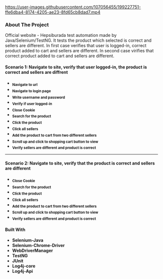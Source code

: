 https://user-images.githubusercontent.com/107056455/199227751-ffe6dba4-8174-4205-ae23-8fd65cb8dad7.mp4






<h3>About The Project</h3>

Official website - Hepsiburada test automation made by Java/Selenium/TestNG. It tests the product which selected is correct and sellers are different.
In first case verifies that user is logged-in, correct product added to cart and sellers are different.
In second case virifies that correct product added to cart and sellers are different.


<h4>Scenario 1: Navigate to site, verify that user logged-in, the product is correct and sellers are diffrent<h4>

- <sub> Navigate to url                          
- <sub> Navigate to login page   
- <sub> Write username and password
- <sub> Verify if user logged-in
- <sub> Close Cookie
- <sub> Search for the product
- <sub> Click the product
- <sub> Click all sellers
- <sub> Add the product to cart from two different sellers
- <sub> Scroll up and click to shopping cart button to view
- <sub> Verify sellers are different and product is correct

-----------------------------------------------------------------------------------------------------------------------------------------------------------------------

<h4>Scenario 2: Navigate to site, verify that the product is correct and sellers are different<h4>

- <sub> Close Cookie
- <sub> Search for the product
- <sub> Click the product
- <sub> Click all sellers
- <sub> Add the product to cart from two different sellers
- <sub> Scroll up and click to shopping cart button to view
- <sub> Verify sellers are different and product is correct


#### Built With
* **Selenium-Java**
* **Selenium-Chrome-Driver**
* **WebDriverManager**
* **TestNG**
* **JUnit**
* **Log4j-core**
* **Log4j-Api**

